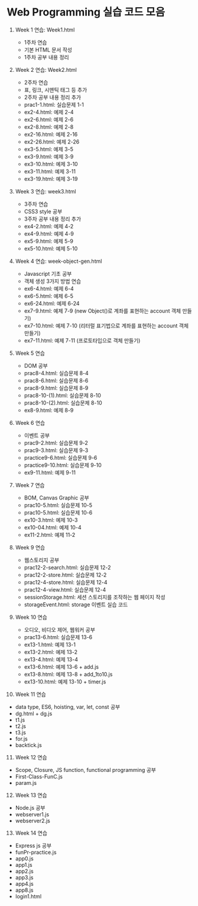 # Web Programming 실습 코드 모음

1. Week 1 연습: Week1.html
   - 1주차 연습
   - 기본 HTML 문서 작성
   - 1주차 공부 내용 정리

2. Week 2 연습: Week2.html
   - 2주차 연습
   - 표, 링크, 시맨틱 태그 등 추가
   - 2주차 공부 내용 정리 추가
   - prac1-1.html: 실습문제 1-1
   - ex2-4.html: 예제 2-4
   - ex2-6.html: 예제 2-6
   - ex2-8.html: 예제 2-8
   - ex2-16.html: 예제 2-16
   - ex2-26.html: 예제 2-26
   - ex3-5.html: 예제 3-5
   - ex3-9.html: 예제 3-9
   - ex3-10.html: 예제 3-10
   - ex3-11.html: 예제 3-11
   - ex3-19.html: 예제 3-19

3. Week 3 연습: week3.html
   - 3주차 연습
   - CSS3 style 공부
   - 3주차 공부 내용 정리 추가
   - ex4-2.html: 예제 4-2
   - ex4-9.html: 예제 4-9
   - ex5-9.html: 예제 5-9
   - ex5-10.html: 예제 5-10
  
4. Week 4 연습: week-object-gen.html
   - Javascript 기초 공부
   - 객체 생성 3가지 방법 연습
   - ex6-4.html: 예제 6-4
   - ex6-5.html: 예제 6-5
   - ex6-24.html: 예제 6-24
   - ex7-9.html: 예제 7-9 (new Object()로 계좌를 표현하는 account 객체 만들기)
   - ex7-10.html: 예제 7-10 (리터럴 표기법으로 계좌를 표현하는 account 객체 만들기)
   - ex7-11.html: 예제 7-11 (프로토타입으로 객체 만들기)
  
5. Week 5 연습
   - DOM 공부
   - prac8-4.html: 실습문제 8-4
   - prac8-6.html: 실습문제 8-6
   - prac8-9.html: 실습문제 8-9
   - prac8-10-(1).html: 실습문제 8-10
   - prac8-10-(2).html: 실습문제 8-10
   - ex8-9.html: 예제 8-9

6. Week 6 연습
   - 이벤트 공부
   - prac9-2.html: 실습문제 9-2
   - prac9-3.html: 실습문제 9-3
   - practice9-6.html: 실습문제 9-6
   - practice9-10.html: 실습문제 9-10
   - ex9-11.html: 예제 9-11
  
7. Week 7 연습
   - BOM, Canvas Graphic 공부
   - prac10-5.html: 실습문제 10-5
   - prac10-5.html: 실습문제 10-6
   - ex10-3.html: 예제 10-3
   - ex10-04.html: 예제 10-4
   - ex11-2.html: 예제 11-2
  
8. Week 9 연습
   - 웹스토리지 공부
   - prac12-2-search.html: 실습문제 12-2
   - prac12-2-store.html: 실습문제 12-2
   - prac12-4-store.html: 실습문제 12-4
   - prac12-4-view.html: 실습문제 12-4
   - sessionStorage.html: 세션 스토리지를 조작하는 웹 페이지 작성
   - storageEvent.html: storage 이벤트 실습 코드

9. Week 10 연습
   - 오디오, 비디오 제어, 웹워커 공부
   - prac13-6.html: 실습문제 13-6
   - ex13-1.html: 예제 13-1
   - ex13-2.html: 예제 13-2
   - ex13-4.html: 예제 13-4
   - ex13-6.html: 예제 13-6 + add.js
   - ex13-8.html: 예제 13-8 + add_1to10.js
   - ex13-10.html: 예제 13-10 + timer.js
  
10. Week 11 연습
   - data type, ES6, hoisting, var, let, const 공부
   - dg.html + dg.js
   - t1.js
   - t2.js
   - t3.js
   - for.js
   - backtick.js

11. Week 12 연습
   - Scope, Closure, JS function, functional programming 공부
   - First-Class-FunC.js
   - param.js

12. Week 13 연습
   - Node.js 공부
   - webserver1.js
   - webserver2.js

13. Week 14 연습
   - Express js 공부
   - funPr-practice.js
   - app0.js
   - app1.js
   - app2.js
   - app3.js
   - app4.js
   - app8.js
   - login1.html
